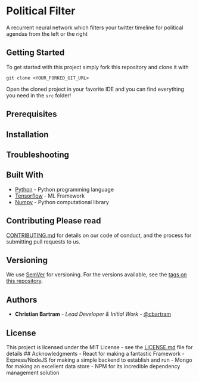 # Political Filter

A recurrent neural network which filters your twitter timeline for political agendas from
the left or the right

## Getting Started

To get started with this project simply fork this repository and clone it with 

`git clone <YOUR_FORKED_GIT_URL>`

Open the cloned project in your favorite IDE and you can find everything you need
in the `src` folder!

## Prerequisites

## Installation

## Troubleshooting

## Built With
 * [Python](https://python.com) - Python programming language
 * [Tensorflow](https://github.com/tensorflow/tensorflow) - ML Framework
 * [Numpy](https://numpy.com) - Python computational library
 
## Contributing Please read 
[CONTRIBUTING.md](https://github.com/cbartram/cloud-commerce) for details on our code of conduct, and the process for submitting pull requests to us.
 
## Versioning 
We use [SemVer](http://semver.org/) for versioning. For the versions available, see the [tags on this repository](https://github.com/your/project/tags). 
 
## Authors
* **Christian Bartram** - *Lead Developer & Initial Work* - [@cbartram](https://github.com/cbartram) 
  
## License 
  
This project is licensed under the MIT License - see the [LICENSE.md](LICENSE.md) file for details ## Acknowledgments - React for making a fantastic Framework - Express/NodeJS for making a simple backend to establish and run - Mongo for making an excellent data store - NPM for its incredible dependency management solution
